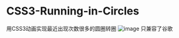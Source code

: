# CSS3-Running-in-Circles
用CSS3动画实现最近出现次数很多的圆圈转圈
![image](http://github.com/futai/CSS3-Running-in-Circles/raw/master/images/GIF.gif)
只兼容了谷歌
